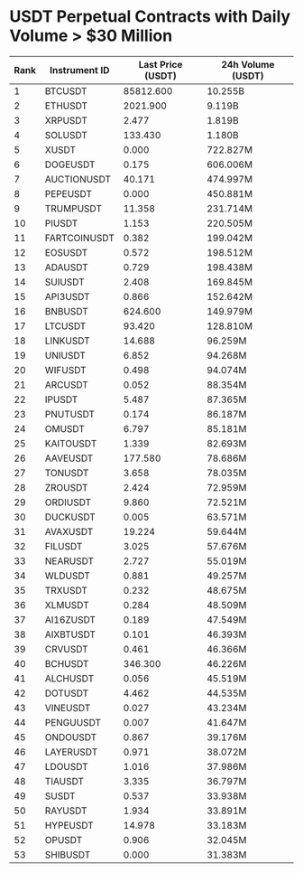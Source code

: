 # USDT Perpetual Contracts with Daily Volume > $30 Million

| Rank | Instrument ID | Last Price (USDT) | 24h Volume (USDT) |
|------|---------------|-------------------|-------------------|
| 1 | BTCUSDT | 85812.600 | 10.255B |
| 2 | ETHUSDT | 2021.900 | 9.119B |
| 3 | XRPUSDT | 2.477 | 1.819B |
| 4 | SOLUSDT | 133.430 | 1.180B |
| 5 | XUSDT | 0.000 | 722.827M |
| 6 | DOGEUSDT | 0.175 | 606.006M |
| 7 | AUCTIONUSDT | 40.171 | 474.997M |
| 8 | PEPEUSDT | 0.000 | 450.881M |
| 9 | TRUMPUSDT | 11.358 | 231.714M |
| 10 | PIUSDT | 1.153 | 220.505M |
| 11 | FARTCOINUSDT | 0.382 | 199.042M |
| 12 | EOSUSDT | 0.572 | 198.512M |
| 13 | ADAUSDT | 0.729 | 198.438M |
| 14 | SUIUSDT | 2.408 | 169.845M |
| 15 | API3USDT | 0.866 | 152.642M |
| 16 | BNBUSDT | 624.600 | 149.979M |
| 17 | LTCUSDT | 93.420 | 128.810M |
| 18 | LINKUSDT | 14.688 | 96.259M |
| 19 | UNIUSDT | 6.852 | 94.268M |
| 20 | WIFUSDT | 0.498 | 94.074M |
| 21 | ARCUSDT | 0.052 | 88.354M |
| 22 | IPUSDT | 5.487 | 87.365M |
| 23 | PNUTUSDT | 0.174 | 86.187M |
| 24 | OMUSDT | 6.797 | 85.181M |
| 25 | KAITOUSDT | 1.339 | 82.693M |
| 26 | AAVEUSDT | 177.580 | 78.686M |
| 27 | TONUSDT | 3.658 | 78.035M |
| 28 | ZROUSDT | 2.424 | 72.959M |
| 29 | ORDIUSDT | 9.860 | 72.521M |
| 30 | DUCKUSDT | 0.005 | 63.571M |
| 31 | AVAXUSDT | 19.224 | 59.644M |
| 32 | FILUSDT | 3.025 | 57.676M |
| 33 | NEARUSDT | 2.727 | 55.019M |
| 34 | WLDUSDT | 0.881 | 49.257M |
| 35 | TRXUSDT | 0.232 | 48.675M |
| 36 | XLMUSDT | 0.284 | 48.509M |
| 37 | AI16ZUSDT | 0.189 | 47.549M |
| 38 | AIXBTUSDT | 0.101 | 46.393M |
| 39 | CRVUSDT | 0.461 | 46.366M |
| 40 | BCHUSDT | 346.300 | 46.226M |
| 41 | ALCHUSDT | 0.056 | 45.519M |
| 42 | DOTUSDT | 4.462 | 44.535M |
| 43 | VINEUSDT | 0.027 | 43.234M |
| 44 | PENGUUSDT | 0.007 | 41.647M |
| 45 | ONDOUSDT | 0.867 | 39.176M |
| 46 | LAYERUSDT | 0.971 | 38.072M |
| 47 | LDOUSDT | 1.016 | 37.986M |
| 48 | TIAUSDT | 3.335 | 36.797M |
| 49 | SUSDT | 0.537 | 33.938M |
| 50 | RAYUSDT | 1.934 | 33.891M |
| 51 | HYPEUSDT | 14.978 | 33.183M |
| 52 | OPUSDT | 0.906 | 32.045M |
| 53 | SHIBUSDT | 0.000 | 31.383M |
